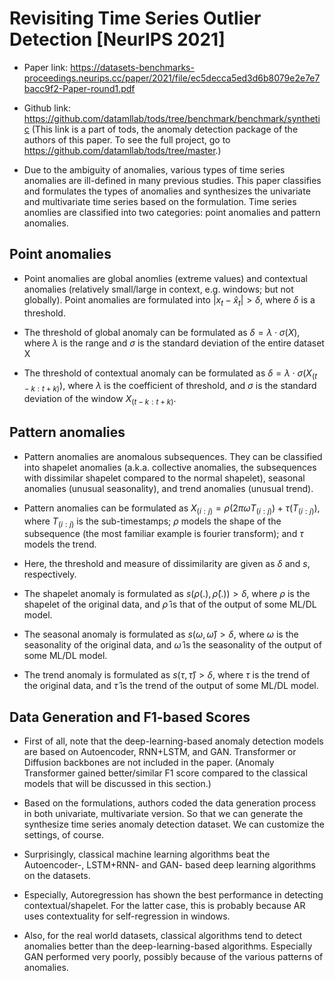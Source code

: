 # Revisiting Time Series Outlier Detection [NeurIPS 2021]
- Paper link: https://datasets-benchmarks-proceedings.neurips.cc/paper/2021/file/ec5decca5ed3d6b8079e2e7e7bacc9f2-Paper-round1.pdf

- Github link: https://github.com/datamllab/tods/tree/benchmark/benchmark/synthetic (This link is a part of tods, the anomaly detection package of the authors of this paper. To see the full project, go to https://github.com/datamllab/tods/tree/master.)

- Due to the ambiguity of anomalies, various types of time series anomalies are ill-defined in many previous studies. This paper classifies and formulates the types of anomalies and synthesizes the univariate and multivariate time series based on the formulation. Time series anomlies are classified into two categories: point anomalies and pattern anomalies.

## Point anomalies
- Point anomalies are global anomlies (extreme values) and contextual anomalies (relatively small/large in context, e.g. windows; but not globally). Point anomalies are formulated into $|x_{t} - \hat{x}_{t}| > \delta$, where $\delta$ is a threshold. 

- The threshold of global anomaly can be formulated as $\delta = \lambda \cdot \sigma(X)$, where $\lambda$ is the range and $\sigma$ is the standard deviation of the entire dataset X

- The threshold of contextual anomaly can be formulated as $\delta = \lambda \cdot \sigma(X_(t-k: t+k))$, where $\lambda$ is the coefficient of threshold, and $\sigma$ is the standard deviation of the window $X_{(t-k: t+k)}$.


## Pattern anomalies
- Pattern anomalies are anomalous subsequences. They can be classified into shapelet anomalies (a.k.a. collective anomalies, the subsequences with dissimilar shapelet compared to the normal shapelet), seasonal anomalies (unusual seasonality), and trend anomalies (unusual trend).

- Pattern anomalies can be formulated as $X_{(i: j)} = \rho(2\pi\omega T_{(i: j)}) + \tau(T_{(i: j)})$, where $T_{(i: j)}$ is the sub-timestamps; $\rho$ models the shape of the subsequence (the most familiar example is fourier transform); and $\tau$ models the trend.

- Here, the threshold and measure of dissimilarity are given as $\delta$ and $s$, respectively.

- The shapelet anomaly is formulated as $s(\rho(.), \hat{\rho}(.)) > \delta$, where $\rho$ is the shapelet of the original data, and $\hat{\rho}$ is that of the output of some ML/DL model.

- The seasonal anomaly is formulated as $s(\omega, \hat{\omega}) > \delta$, where $\omega$ is the seasonality of the original data, and $\hat{\omega}$ is the seasonality of the output of some ML/DL model.

- The trend anomaly is formulated as $s(\tau, \hat{\tau}) > \delta$, where $\tau$ is the trend of the original data, and $\hat{\tau}$ is the trend of the output of some ML/DL model.

## Data Generation and F1-based Scores 
- First of all, note that the deep-learning-based anomaly detection models are based on Autoencoder, RNN+LSTM, and GAN. Transformer or Diffusion backbones are not included in the paper. (Anomaly Transformer gained better/similar F1 score compared to the classical models that will be discussed in this section.)

- Based on the formulations, authors coded the data generation process in both univariate, multivariate version. So that we can generate the synthesize time series anomaly detection dataset. We can customize the settings, of course.

- Surprisingly, classical machine learning algorithms beat the Autoencoder-, LSTM+RNN- and GAN- based deep learning algorithms on the datasets.

- Especially, Autoregression has shown the best performance in detecting contextual/shapelet. For the latter case, this is probably because AR uses contextuality for self-regression in windows.

- Also, for the real world datasets, classical algorithms tend to detect anomalies better than the deep-learning-based algorithms. Especially GAN performed very poorly, possibly because of the various patterns of anomalies.